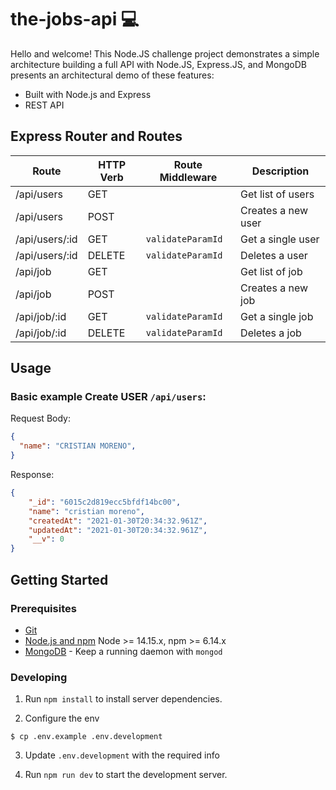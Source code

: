 # the-jobs-api 💻

Hello and welcome! This Node.JS challenge project demonstrates a simple architecture building a full API with Node.JS, Express.JS, and MongoDB presents an architectural demo of these features:

- Built with Node.js and Express
- REST API

## Express Router and Routes

| Route               | HTTP Verb | Route Middleware   | Description                          |
| --------------------| --------- | ------------------ | ------------------------------------ |
| /api/users          | GET       |                    | Get list of users                    |
| /api/users          | POST      |                    | Creates a new user                   |
| /api/users/:id      | GET       | `validateParamId`  | Get a single user                    |
| /api/users/:id      | DELETE    | `validateParamId`  | Deletes a user                       |
| /api/job           | GET       |                    | Get list of job                     |
| /api/job           | POST      |                    | Creates a new job                   |
| /api/job/:id       | GET       | `validateParamId`  | Get a single job                    |
| /api/job/:id       | DELETE    | `validateParamId`  | Deletes a job                       |

## Usage

### Basic example **Create USER** `/api/users`:

Request Body:
```json
{
  "name": "CRISTIAN MORENO",
}
```

Response:
```json
{
    "_id": "6015c2d819ecc5bfdf14bc00",
    "name": "cristian moreno",
    "createdAt": "2021-01-30T20:34:32.961Z",
    "updatedAt": "2021-01-30T20:34:32.961Z",
    "__v": 0
}
```

## Getting Started

### Prerequisites

- [Git](https://git-scm.com/)
- [Node.js and npm](nodejs.org) Node >= 14.15.x, npm >= 6.14.x
- [MongoDB](https://www.mongodb.org/) - Keep a running daemon with `mongod`

### Developing

1. Run `npm install` to install server dependencies.

2. Configure the env
```shell
$ cp .env.example .env.development
```

3. Update `.env.development` with the required info

4. Run `npm run dev` to start the development server.
